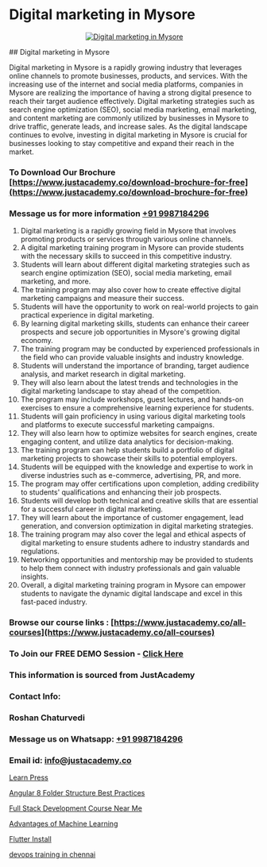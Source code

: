 # Digital marketing in Mysore

<p align="center">
  <a href="https://justacademy.co/course-detail/digital-marketing">
    <img src="https://justacademy.co/storage2/course_image/1676636720_course_image.webp" alt="Digital marketing in Mysore">
  </a>
</p>
## Digital marketing in Mysore

Digital marketing in Mysore is a rapidly growing industry that leverages online channels to promote businesses, products, and services. With the increasing use of the internet and social media platforms, companies in Mysore are realizing the importance of having a strong digital presence to reach their target audience effectively. Digital marketing strategies such as search engine optimization (SEO), social media marketing, email marketing, and content marketing are commonly utilized by businesses in Mysore to drive traffic, generate leads, and increase sales. As the digital landscape continues to evolve, investing in digital marketing in Mysore is crucial for businesses looking to stay competitive and expand their reach in the market.
### To Download Our Brochure [https://www.justacademy.co/download-brochure-for-free](https://www.justacademy.co/download-brochure-for-free)
### Message us for more information [+91 9987184296](https://api.whatsapp.com/send?phone=919987184296)
1) Digital marketing is a rapidly growing field in Mysore that involves promoting products or services through various online channels.
2) A digital marketing training program in Mysore can provide students with the necessary skills to succeed in this competitive industry.
3) Students will learn about different digital marketing strategies such as search engine optimization (SEO), social media marketing, email marketing, and more.
4) The training program may also cover how to create effective digital marketing campaigns and measure their success.
5) Students will have the opportunity to work on real-world projects to gain practical experience in digital marketing.
6) By learning digital marketing skills, students can enhance their career prospects and secure job opportunities in Mysore's growing digital economy.
7) The training program may be conducted by experienced professionals in the field who can provide valuable insights and industry knowledge.
8) Students will understand the importance of branding, target audience analysis, and market research in digital marketing.
9) They will also learn about the latest trends and technologies in the digital marketing landscape to stay ahead of the competition.
10) The program may include workshops, guest lectures, and hands-on exercises to ensure a comprehensive learning experience for students.
11) Students will gain proficiency in using various digital marketing tools and platforms to execute successful marketing campaigns.
12) They will also learn how to optimize websites for search engines, create engaging content, and utilize data analytics for decision-making.
13) The training program can help students build a portfolio of digital marketing projects to showcase their skills to potential employers.
14) Students will be equipped with the knowledge and expertise to work in diverse industries such as e-commerce, advertising, PR, and more.
15) The program may offer certifications upon completion, adding credibility to students' qualifications and enhancing their job prospects.
16) Students will develop both technical and creative skills that are essential for a successful career in digital marketing.
17) They will learn about the importance of customer engagement, lead generation, and conversion optimization in digital marketing strategies.
18) The training program may also cover the legal and ethical aspects of digital marketing to ensure students adhere to industry standards and regulations.
19) Networking opportunities and mentorship may be provided to students to help them connect with industry professionals and gain valuable insights.
20) Overall, a digital marketing training program in Mysore can empower students to navigate the dynamic digital landscape and excel in this fast-paced industry.

### Browse our course links : [https://www.justacademy.co/all-courses](https://www.justacademy.co/all-courses) 
### To Join our FREE DEMO Session - [Click Here](https://www.justacademy.co/register-for-course-demo)


### This information is sourced from JustAcademy
### Contact Info:
### Roshan Chaturvedi
### Message us on Whatsapp: [+91 9987184296](https://api.whatsapp.com/send?phone=919987184296)
### Email id: [info@justacademy.co](mailto:info@justacademy.co)
                
[Learn Press](https://www.linkedin.com/pulse/learn-press-justacademy-berlin-ag2hc/)

[Angular 8 Folder Structure Best Practices](https://www.linkedin.com/pulse/angular-8-folder-structure-best-practices-justacademy-bay-area-xuevc?trackingId=N5SRQPsgWMdHXWqjYPBgog%3D%3D&lipi=urn%3Ali%3Apage%3Ad_flagship3_company_admin%3BrsnEP2CeSl%2BKYnaEx50m1g%3D%3D)

[Full Stack Development Course Near Me](https://medium.com/@mahi3106/full-stack-development-course-near-me-e823d3493255)

[Advantages of Machine Learning](https://medium.com/@mahi3106/advantages-of-machine-learning-0f99100f1b86)

[Flutter Install](https://justacademyin.github.io/Articles/Flutter-Install)

[devops training in chennai](https://justacademyin.github.io/justacademy/devops-training-in-chennai)

